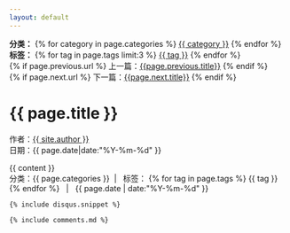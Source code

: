 ```yaml
---
layout: default
---
```

<script type="text/javascript">
	$(function () {
		$('#nav1').addClass('active');
	});
</script>
<script type="text/javascript" src="/js/post.js"></script>
<div class="page-top-nav clearfix">
	<div class="categoryList">
		<strong>分类：</strong>
		{% for category in page.categories %}
	        <a href="http://wendy369.github.io/categories/#{{ category }}" itemprop="url">{{ category }}</a> 
	    {% endfor %}<br />
	    <strong>标签：</strong>
	    {% for tag in page.tags limit:3 %}
	        <a href="http://wendy369.github.io/tags/#{{ tag }}" itemprop="url">{{ tag }}</a> 
	    {% endfor %}
	</div>
	<div class="page-paginator">
		<span title="{{page.previous.title}}">
		{% if page.previous.url %} 
			上一篇：<a href="{{page.previous.url}}">{{page.previous.title}}</a>
	    {% endif %}
		</span><br />
		<span title="{{page.next.title}}">
	        {% if page.next.url %} 
			下一篇：<a href="{{page.next.url}}">{{page.next.title}}</a>
	        {% endif %} 
		</span>
	</div>
</div>
<div class="content">
	<h1 class="post-title">{{ page.title }}</h1>
	<div class="post-title-line"></div>
	 <p class="entry-date">
  		作者：<span itemprop="author"><a href="http://wendy369.github.io/about/index.html" target="_blank">{{ site.author }}</a></span><br />
  		日期：<time datatime="{{ page.date|date:"%Y-%m-%d" }}">{{ page.date|date:"%Y-%m-%d" }}</time>
  	</p>
	<div class="post-content">
	{{ content }}
	</div>
	<div class="post-time-line">
		分类：<span class="post-time-line-categories">{{ page.categories }}</span>&nbsp;&nbsp;|&nbsp;&nbsp;
		标签：
		{% for tag in page.tags %}
			<span class="post-time-line-tag">{{ tag }}</span>
		{% endfor %}
		&nbsp;&nbsp;|&nbsp;&nbsp;
		<time datetime="{{ page.date | date:"%Y-%m-%d" }}">{{ page.date | date:"%Y-%m-%d" }}</time>
	</div>
	
	{% include disqus.snippet %}

	{% include comments.md %}
</div>